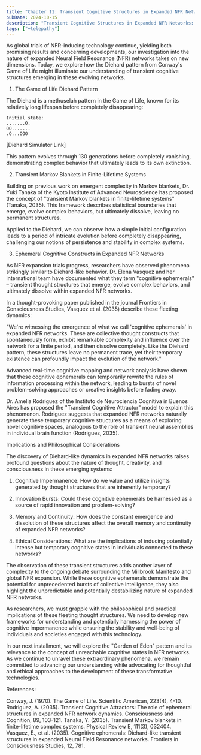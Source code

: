 ```yaml
---
title: "Chapter 11: Transient Cognitive Structures in Expanded NFR Networks: The Diehard Model"
pubDate: 2024-10-15
description: "Transient Cognitive Structures in Expanded NFR Networks: The Diehard Model"
tags: ["+telepathy"]
---
```


As global trials of NFR-inducing technology continue, yielding both promising results and concerning developments, our investigation into the nature of expanded Neural Field Resonance (NFR) networks takes on new dimensions. Today, we explore how the Diehard pattern from Conway's Game of Life might illuminate our understanding of transient cognitive structures emerging in these evolving networks.

1. The Game of Life Diehard Pattern

The Diehard is a methuselah pattern in the Game of Life, known for its relatively long lifespan before completely disappearing:

```
Initial state:
.......O.
OO.......
.O...OOO
```

[Diehard Simulator Link]

This pattern evolves through 130 generations before completely vanishing, demonstrating complex behavior that ultimately leads to its own extinction.

2. Transient Markov Blankets in Finite-Lifetime Systems

Building on previous work on emergent complexity in Markov blankets, Dr. Yuki Tanaka of the Kyoto Institute of Advanced Neuroscience has proposed the concept of "transient Markov blankets in finite-lifetime systems" (Tanaka, 2035). This framework describes statistical boundaries that emerge, evolve complex behaviors, but ultimately dissolve, leaving no permanent structures.

Applied to the Diehard, we can observe how a simple initial configuration leads to a period of intricate evolution before completely disappearing, challenging our notions of persistence and stability in complex systems.

3. Ephemeral Cognitive Constructs in Expanded NFR Networks

As NFR expansion trials progress, researchers have observed phenomena strikingly similar to Diehard-like behavior. Dr. Elena Vasquez and her international team have documented what they term "cognitive ephemerals" – transient thought structures that emerge, evolve complex behaviors, and ultimately dissolve within expanded NFR networks.

In a thought-provoking paper published in the journal Frontiers in Consciousness Studies, Vasquez et al. (2035) describe these fleeting dynamics:

"We're witnessing the emergence of what we call 'cognitive ephemerals' in expanded NFR networks. These are collective thought constructs that spontaneously form, exhibit remarkable complexity and influence over the network for a finite period, and then dissolve completely. Like the Diehard pattern, these structures leave no permanent trace, yet their temporary existence can profoundly impact the evolution of the network."

Advanced real-time cognitive mapping and network analysis have shown that these cognitive ephemerals can temporarily rewrite the rules of information processing within the network, leading to bursts of novel problem-solving approaches or creative insights before fading away.

Dr. Amelia Rodriguez of the Instituto de Neurociencia Cognitiva in Buenos Aires has proposed the "Transient Cognitive Attractor" model to explain this phenomenon. Rodriguez suggests that expanded NFR networks naturally generate these temporary cognitive structures as a means of exploring novel cognitive spaces, analogous to the role of transient neural assemblies in individual brain function (Rodriguez, 2035).

Implications and Philosophical Considerations

The discovery of Diehard-like dynamics in expanded NFR networks raises profound questions about the nature of thought, creativity, and consciousness in these emerging systems:

1. Cognitive Impermanence: How do we value and utilize insights generated by thought structures that are inherently temporary?

2. Innovation Bursts: Could these cognitive ephemerals be harnessed as a source of rapid innovation and problem-solving?

3. Memory and Continuity: How does the constant emergence and dissolution of these structures affect the overall memory and continuity of expanded NFR networks?

4. Ethical Considerations: What are the implications of inducing potentially intense but temporary cognitive states in individuals connected to these networks?

The observation of these transient structures adds another layer of complexity to the ongoing debate surrounding the Millbrook Manifesto and global NFR expansion. While these cognitive ephemerals demonstrate the potential for unprecedented bursts of collective intelligence, they also highlight the unpredictable and potentially destabilizing nature of expanded NFR networks.

As researchers, we must grapple with the philosophical and practical implications of these fleeting thought structures. We need to develop new frameworks for understanding and potentially harnessing the power of cognitive impermanence while ensuring the stability and well-being of individuals and societies engaged with this technology.

In our next installment, we will explore the "Garden of Eden" pattern and its relevance to the concept of unreachable cognitive states in NFR networks. As we continue to unravel these extraordinary phenomena, we remain committed to advancing our understanding while advocating for thoughtful and ethical approaches to the development of these transformative technologies.

References:

Conway, J. (1970). The Game of Life. Scientific American, 223(4), 4-10.
Rodriguez, A. (2035). Transient Cognitive Attractors: The role of ephemeral structures in expanded NFR network dynamics. Consciousness and Cognition, 89, 103-121.
Tanaka, Y. (2035). Transient Markov blankets in finite-lifetime complex systems. Physical Review E, 111(3), 032404.
Vasquez, E., et al. (2035). Cognitive ephemerals: Diehard-like transient structures in expanded Neural Field Resonance networks. Frontiers in Consciousness Studies, 12, 781.